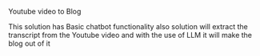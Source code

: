 Youtube video to Blog

This solution has Basic chatbot functionality also solution will extract the transcript from the Youtube video and with the use of LLM it will make the blog out of it
